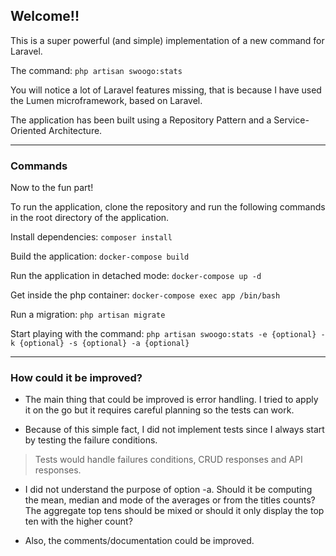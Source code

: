 ## Welcome!!

This is a super powerful (and simple) implementation of a new command for Laravel. 

The command: `php artisan swoogo:stats`

You will notice a lot of Laravel features missing, that is because I have used the Lumen microframework, based on Laravel. 

The application has been built using a Repository Pattern and a Service-Oriented Architecture.

---
### Commands

Now to the fun part! 

To run the application, clone the repository and run the following commands in the root directory of the application.

Install dependencies:
```composer install```

Build the application: 
```docker-compose build```

Run the application in detached mode: 
```docker-compose up -d```

Get inside the php container:
```docker-compose exec app /bin/bash```

Run a migration:
```php artisan migrate```

Start playing with the command:
```php artisan swoogo:stats -e {optional} -k {optional} -s {optional} -a {optional}```

---

### How could it be improved?

- The main thing that could be improved is error handling. I tried to apply it on the go but it requires careful planning so the tests can work.

- Because of this simple fact, I did not implement tests since I always start by testing the failure conditions.
 > Tests would handle failures conditions, CRUD responses and API responses.

- I did not understand the purpose of option -a. Should it be computing the mean, median and mode of the averages or from the titles counts? The aggregate top tens should be mixed or should it only display the top ten with the higher count?

- Also, the comments/documentation could be improved.